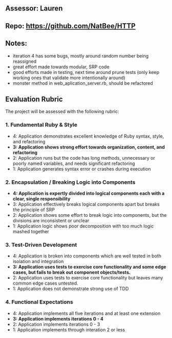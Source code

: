 ## Assessor: Lauren

## Repo: https://github.com/NatBee/HTTP

## Notes:

* iteration 4 has some bugs, mostly around random number being reassigned
* great effort made towards modular, SRP code
* good efforts made in testing, next time around prune tests (only keep working ones that validate more intentionally around)
* monster method in web_aplication_server.rb, should be refactored

## Evaluation Rubric

The project will be assessed with the following rubric:

### 1. Fundamental Ruby & Style

*   4: Application demonstrates excellent knowledge of Ruby syntax, style, and refactoring
*   **3: Application shows strong effort towards organization, content, and refactoring**
*   2: Application runs but the code has long methods, unnecessary or poorly named variables, and needs significant refactoring
*   1: Application generates syntax error or crashes during execution

### 2. Encapsulation / Breaking Logic into Components

*   **4: Application is expertly divided into logical components each with a clear, single responsibility**
*   3: Application effectively breaks logical components apart but breaks the principle of SRP
*   2: Application shows some effort to break logic into components, but the divisions are inconsistent or unclear
*   1: Application logic shows poor decomposition with too much logic mashed together

### 3. Test-Driven Development

*   4: Application is broken into components which are well tested in both isolation and integration
*   **3: Application uses tests to exercise core functionality and some edge cases, but fails to break out component objects/tests.**
*   2: Application uses tests to exercise core functionality but leaves many common edge cases untested.
*   1: Application does not demonstrate strong use of TDD

### 4. Functional Expectations

*   4: Application implements all five iterations and at least one extension
*   **3: Application implements iterations 0 - 4**
*   2: Application implements iterations 0 - 3
*   1: Application implements through interation 2 or less
